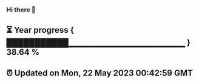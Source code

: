 ### Hi there 👋
⏳ Year progress { ███████████▁▁▁▁▁▁▁▁▁▁▁▁▁▁▁▁▁▁▁ } 38.64 %
---
⏰ Updated on Mon, 22 May 2023 00:42:59 GMT
---
